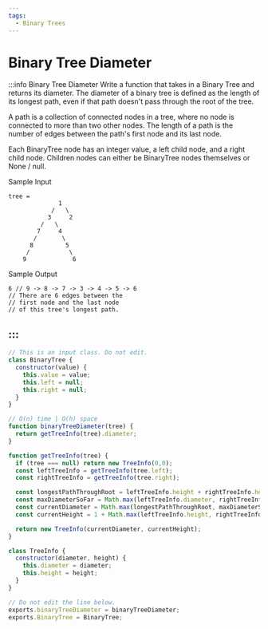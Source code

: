 ```yaml
---
tags:
  - Binary Trees
---
```


# Binary Tree Diameter

:::info Binary Tree Diameter
Write a function that takes in a Binary Tree and returns its diameter. The diameter of a binary tree is defined as the length of its longest path, even if that path doesn't pass through the root of the tree.

A path is a collection of connected nodes in a tree, where no node is connected to more than two other nodes. The length of a path is the number of edges between the path's first node and its last node.

Each BinaryTree node has an integer value, a left child node, and a right child node. Children nodes can either be BinaryTree nodes themselves or None / null.

Sample Input

```
tree =
              1
            /   \
           3     2
         /   \ 
        7     4
       /       \
      8         5
     /           \
    9             6
```

Sample Output
```
6 // 9 -> 8 -> 7 -> 3 -> 4 -> 5 -> 6
// There are 6 edges between the
// first node and the last node
// of this tree's longest path.
```
:::
---


```js title="Solution"
// This is an input class. Do not edit.
class BinaryTree {
  constructor(value) {
    this.value = value;
    this.left = null;
    this.right = null;
  }
}

// O(n) time | O(h) space
function binaryTreeDiameter(tree) {
  return getTreeInfo(tree).diameter;
}

function getTreeInfo(tree) {
  if (tree === null) return new TreeInfo(0,0);
  const leftTreeInfo = getTreeInfo(tree.left);
  const rightTreeInfo = getTreeInfo(tree.right);

  const longestPathThroughRoot = leftTreeInfo.height + rightTreeInfo.height;
  const maxDiameterSoFar = Math.max(leftTreeInfo.diameter, rightTreeInfo.diameter);
  const currentDiameter = Math.max(longestPathThroughRoot, maxDiameterSoFar);
  const currentHeight = 1 + Math.max(leftTreeInfo.height, rightTreeInfo.height);

  return new TreeInfo(currentDiameter, currentHeight);
}

class TreeInfo {
  constructor(diameter, height) {
    this.diameter = diameter;
    this.height = height;
  }
}

// Do not edit the line below.
exports.binaryTreeDiameter = binaryTreeDiameter;
exports.BinaryTree = BinaryTree;
```